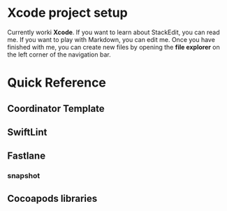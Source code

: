 # Xcode project setup

Currently worki **Xcode**. If you want to learn about StackEdit, you can read me. If you want to play with Markdown, you can edit me. Once you have finished with me, you can create new files by opening the **file explorer** on the left corner of the navigation bar.


# Quick Reference


## Coordinator Template


## SwiftLint

## Fastlane
### snapshot

## Cocoapods libraries
